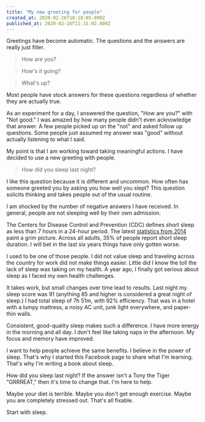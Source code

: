 ```yaml
---
title: "My new greeting for people"
created_at: 2020-02-26T10:18:05.000Z
published_at: 2020-02-26T11:31:02.000Z
---
```

Greetings have become automatic. The questions and the answers are really just filler. 

> How are you?

> How's it going?

> What's up?

Most people have stock answers for these questions regardless of whether they are actually true. 

As an experiment for a day, I answered the question, "How are you?" with "Not good." I was amazed by how many people didn't even acknowledge that answer. A few people picked up on the "not" and asked follow up questions. Some people just assumed my answer was "good" without actually listening to what I said.

My point is that I am working toward taking meaningful actions. I have decided to use a new greeting with people. 

> How did you sleep last night?

I like this question because it is different and uncommon. How often has someone greeted you by asking you how well you slept? This question solicits thinking and takes people out of the usual routine. 

I am shocked by the number of negative answers I have received. In general, people are not sleeping well by their own admission.

The Centers for Disease Control and Prevention (CDC) defines short sleep as less than 7 hours in a 24-hour period. The latest [statistics from 2014](https://www.cdc.gov/sleep/data_statistics.html) paint a grim picture. Across all adults, 35% of people report short sleep duration. I will bet in the last six years things have only gotten worse.

I used to be one of those people. I did not value sleep and traveling across the country for work did not make things easier. Little did I know the toll the lack of sleep was taking on my health. A year ago, I finally got serious about sleep as I faced my own health challenges. 

It takes work, but small changes over time lead to results. Last night my sleep score was 91 (anything 85 and higher is considered a great night of sleep.) I had total sleep of 7h 51m, with 92% efficiency. That was in a hotel with a lumpy mattress, a noisy AC unit, junk light everywhere, and paper-thin walls.  

Consistent, good-quality sleep makes such a difference. I have more energy in the morning and all day. I don't feel like taking naps in the afternoon. My focus and memory have improved. 

I want to help people achieve the same benefits. I believe in the power of sleep. That's why I started this Facebook page to share what I'm learning. That's why I'm writing a book about sleep. 

How did you sleep last night? If the answer isn't a Tony the Tiger "GRRREAT," then it's time to change that. I'm here to help.

Maybe your diet is terrible. Maybe you don't get enough exercise. Maybe you are completely stressed out. That's all fixable. 

Start with sleep.
